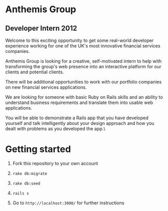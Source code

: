 Anthemis Group
==============

Developer Intern 2012
---------------------

Welcome to this exciting opportunity to get some real-world developer experience
working for one of the UK's most innovative financial services companies.

Anthemis Group is looking for a creative, self-motivated intern to help with
transforming the group's web presence into an interactive platform for our
clients and potential clients.

There will be additional opportunities to work with our portfolio companies on
new financial services applications.

We are looking for someone with basic Ruby on Rails skills and an ability to
understand business requirements and translate them into usable web applications.

You will be able to demonstrate a Rails app that you have developed yourself and
talk intelligently about your design approach and how you dealt with problems as
you developed the app.\

Getting started
===============

1. Fork this repository to your own account

2. `rake db:migrate`

3. `rake db:seed`

4. `rails s`

5. Go to `http://localhost:3000/` for further instructions
